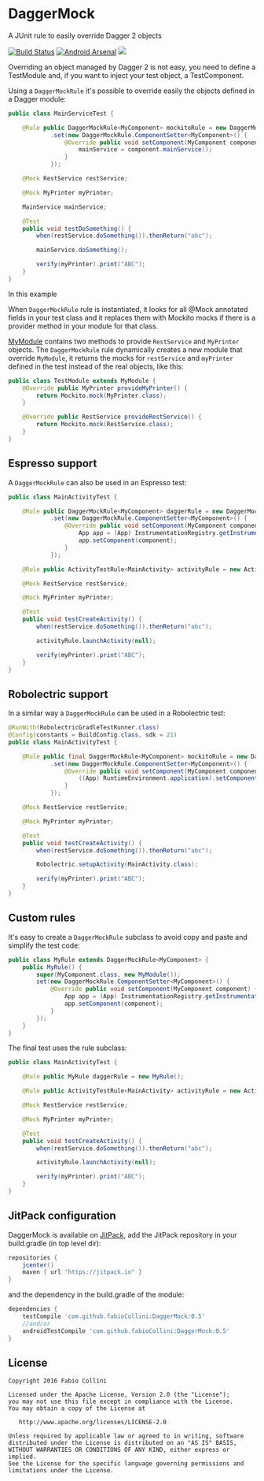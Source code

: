 # DaggerMock
A JUnit rule to easily override Dagger 2 objects

[![Build Status](https://travis-ci.org/fabioCollini/DaggerMock.svg?branch=master)](https://travis-ci.org/fabioCollini/DaggerMock)
[![Android Arsenal](https://img.shields.io/badge/Android%20Arsenal-DaggerMock-green.svg?style=true)](https://android-arsenal.com/details/1/2987)
[![](https://jitpack.io/v/fabioCollini/DaggerMock.svg)](https://jitpack.io/#fabioCollini/DaggerMock)

Overriding an object managed by Dagger 2 is not easy, you need to define a TestModule and, if you want
to inject your test object, a TestComponent.

Using a `DaggerMockRule` it's possible to override easily the objects defined in a Dagger module:

```java
public class MainServiceTest {

    @Rule public DaggerMockRule<MyComponent> mockitoRule = new DaggerMockRule<>(MyComponent.class, new MyModule())
            .set(new DaggerMockRule.ComponentSetter<MyComponent>() {
                @Override public void setComponent(MyComponent component) {
                    mainService = component.mainService();
                }
            });

    @Mock RestService restService;

    @Mock MyPrinter myPrinter;

    MainService mainService;

    @Test
    public void testDoSomething() {
        when(restService.doSomething()).thenReturn("abc");

        mainService.doSomething();

        verify(myPrinter).print("ABC");
    }
}
```

In this example

When `DaggerMockRule` rule is instantiated, it looks for all @Mock annotated fields in your test class
and it replaces them with Mockito mocks if there is a provider method in your module for that class.

[MyModule](https://github.com/fabioCollini/DaggerMock/blob/master/app/src/main/java/it/cosenonjaviste/daggermock/demo/MyModule.java)
contains two methods to provide `RestService` and `MyPrinter` objects. The `DaggerMockRule` rule
dynamically creates a new module that override `MyModule`, it returns the mocks
for `restService` and `myPrinter` defined in the test instead of the real objects, like this:

```java
public class TestModule extends MyModule {
    @Override public MyPrinter provideMyPrinter() {
        return Mockito.mock(MyPrinter.class);
    }

    @Override public RestService provideRestService() {
        return Mockito.mock(RestService.class);
    }
}
```

## Espresso support

A `DaggerMockRule` can also be used in an Espresso test:

```java
public class MainActivityTest {

    @Rule public DaggerMockRule<MyComponent> daggerRule = new DaggerMockRule<>(MyComponent.class, new MyModule())
            .set(new DaggerMockRule.ComponentSetter<MyComponent>() {
                @Override public void setComponent(MyComponent component) {
                    App app = (App) InstrumentationRegistry.getInstrumentation().getTargetContext().getApplicationContext();
                    app.setComponent(component);
                }
            });

    @Rule public ActivityTestRule<MainActivity> activityRule = new ActivityTestRule<>(MainActivity.class, false, false);

    @Mock RestService restService;

    @Mock MyPrinter myPrinter;

    @Test
    public void testCreateActivity() {
        when(restService.doSomething()).thenReturn("abc");

        activityRule.launchActivity(null);

        verify(myPrinter).print("ABC");
    }
}
```

## Robolectric support

In a similar way a `DaggerMockRule` can be used in a Robolectric test:

```java
@RunWith(RobolectricGradleTestRunner.class)
@Config(constants = BuildConfig.class, sdk = 21)
public class MainActivityTest {

    @Rule public final DaggerMockRule<MyComponent> mockitoRule = new DaggerMockRule<>(MyComponent.class, new MyModule())
            .set(new DaggerMockRule.ComponentSetter<MyComponent>() {
                @Override public void setComponent(MyComponent component) {
                    ((App) RuntimeEnvironment.application).setComponent(component);
                }
            });

    @Mock RestService restService;

    @Mock MyPrinter myPrinter;

    @Test
    public void testCreateActivity() {
        when(restService.doSomething()).thenReturn("abc");

        Robolectric.setupActivity(MainActivity.class);

        verify(myPrinter).print("ABC");
    }
}
```

## Custom rules

It's easy to create a `DaggerMockRule` subclass to avoid copy and paste and simplify the test code:

```java
public class MyRule extends DaggerMockRule<MyComponent> {
    public MyRule() {
        super(MyComponent.class, new MyModule());
        set(new DaggerMockRule.ComponentSetter<MyComponent>() {
            @Override public void setComponent(MyComponent component) {
                App app = (App) InstrumentationRegistry.getInstrumentation().getTargetContext().getApplicationContext();
                app.setComponent(component);
            }
        });
    }
}
```

The final test uses the rule subclass:

```java
public class MainActivityTest {

    @Rule public MyRule daggerRule = new MyRule();

    @Rule public ActivityTestRule<MainActivity> activityRule = new ActivityTestRule<>(MainActivity.class, false, false);

    @Mock RestService restService;

    @Mock MyPrinter myPrinter;

    @Test
    public void testCreateActivity() {
        when(restService.doSomething()).thenReturn("abc");

        activityRule.launchActivity(null);

        verify(myPrinter).print("ABC");
    }
}
```

## JitPack configuration

DaggerMock is available on [JitPack](https://jitpack.io/#fabioCollini/DaggerMock/),
add the JitPack repository in your build.gradle (in top level dir):
```gradle
repositories {
    jcenter()
    maven { url "https://jitpack.io" }
}
```
and the dependency in the build.gradle of the module:

```gradle
dependencies {
    testCompile 'com.github.fabioCollini:DaggerMock:0.5'
    //and/or
    androidTestCompile 'com.github.fabioCollini:DaggerMock:0.5'
}
```

## License

    Copyright 2016 Fabio Collini

    Licensed under the Apache License, Version 2.0 (the "License");
    you may not use this file except in compliance with the License.
    You may obtain a copy of the License at

       http://www.apache.org/licenses/LICENSE-2.0

    Unless required by applicable law or agreed to in writing, software
    distributed under the License is distributed on an "AS IS" BASIS,
    WITHOUT WARRANTIES OR CONDITIONS OF ANY KIND, either express or implied.
    See the License for the specific language governing permissions and
    limitations under the License.
